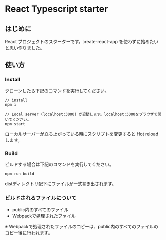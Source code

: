 # React Typescript starter

## はじめに

React プロジェクトのスターターです。create-react-app を使わずに始めたいと思い作りました。

## 使い方

### Install

クローンしたら下記のコマンドを実行してください。

```
// install
npm i

// Local server (localhost:3000) が起動します。localhost:3000をブラウザで開いてください。
npm start
```

ローカルサーバーが立ち上がっている時にスクリプトを変更すると Hot reload します。

### Build

ビルドする場合は下記のコマンドを実行してください。

```
npm run build
```

distディレクトリ配下にファイルが一式書き出されます。

### ビルドされるファイルについて

- public内のすべてのファイル
- Webpackで処理されたファイル

※ Webpackで処理されたファイルのコピーは、public内のすべてのファイルのコピー後に行われます。